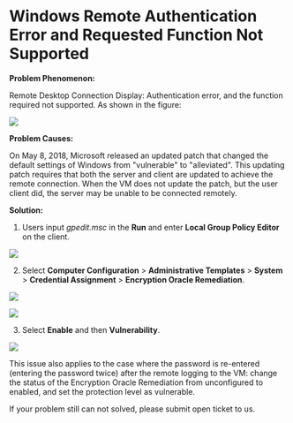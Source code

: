 # Windows Remote Authentication Error and Requested Function Not Supported
**Problem Phenomenon:**

Remote Desktop Connection Display: Authentication error, and the function required not supported. As shown in the figure:

![](https://github.com/jdcloudcom/cn/blob/edit/image/Elastic-Compute/Virtual-Machine/Windows/Windows%E8%BF%9C%E7%A8%8B%E6%8F%90%E7%A4%BA%E5%87%BA%E7%8E%B0%E8%BA%AB%E4%BB%BD%E9%AA%8C%E8%AF%81%E9%94%99%E8%AF%AF%EF%BC%8C%E8%A6%81%E6%B1%82%E7%9A%84%E5%87%BD%E6%95%B0%E4%B8%8D%E5%8F%97%E6%94%AF%E6%8C%8101.png)

**Problem Causes:**

On May 8, 2018, Microsoft released an updated patch that changed the default settings of Windows from "vulnerable" to "alleviated". This updating patch requires that both the server and client are updated to achieve the remote connection. When the VM does not update the patch, but the user client did, the server may be unable to be connected remotely.



**Solution:**

1. Users input *gpedit.msc* in the **Run** and enter **Local Group Policy Editor** on the client.

![](https://github.com/jdcloudcom/cn/blob/edit/image/Elastic-Compute/Virtual-Machine/Windows/Windows%E8%BF%9C%E7%A8%8B%E6%8F%90%E7%A4%BA%E5%87%BA%E7%8E%B0%E8%BA%AB%E4%BB%BD%E9%AA%8C%E8%AF%81%E9%94%99%E8%AF%AF%EF%BC%8C%E8%A6%81%E6%B1%82%E7%9A%84%E5%87%BD%E6%95%B0%E4%B8%8D%E5%8F%97%E6%94%AF%E6%8C%8102.png)

2. Select **Computer Configuration** > **Administrative Templates** > **System** > **Credential Assignment** > **Encryption Oracle Remediation**.

![](https://github.com/jdcloudcom/cn/blob/edit/image/Elastic-Compute/Virtual-Machine/Windows/Windows%E8%BF%9C%E7%A8%8B%E6%8F%90%E7%A4%BA%E5%87%BA%E7%8E%B0%E8%BA%AB%E4%BB%BD%E9%AA%8C%E8%AF%81%E9%94%99%E8%AF%AF%EF%BC%8C%E8%A6%81%E6%B1%82%E7%9A%84%E5%87%BD%E6%95%B0%E4%B8%8D%E5%8F%97%E6%94%AF%E6%8C%8103.png)

![](https://github.com/jdcloudcom/cn/blob/edit/image/Elastic-Compute/Virtual-Machine/Windows/Windows%E8%BF%9C%E7%A8%8B%E6%8F%90%E7%A4%BA%E5%87%BA%E7%8E%B0%E8%BA%AB%E4%BB%BD%E9%AA%8C%E8%AF%81%E9%94%99%E8%AF%AF%EF%BC%8C%E8%A6%81%E6%B1%82%E7%9A%84%E5%87%BD%E6%95%B0%E4%B8%8D%E5%8F%97%E6%94%AF%E6%8C%8104.png)

3. Select **Enable** and then **Vulnerability**.

![](https://github.com/jdcloudcom/cn/blob/edit/image/Elastic-Compute/Virtual-Machine/Windows/Windows%E8%BF%9C%E7%A8%8B%E6%8F%90%E7%A4%BA%E5%87%BA%E7%8E%B0%E8%BA%AB%E4%BB%BD%E9%AA%8C%E8%AF%81%E9%94%99%E8%AF%AF%EF%BC%8C%E8%A6%81%E6%B1%82%E7%9A%84%E5%87%BD%E6%95%B0%E4%B8%8D%E5%8F%97%E6%94%AF%E6%8C%8105.png)

This issue also applies to the case where the password is re-entered (entering the password twice) after the remote logging to the VM: change the status of the Encryption Oracle Remediation from unconfigured to enabled, and set the protection level as vulnerable.



If your problem still can not solved, please submit open ticket to us.
